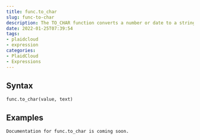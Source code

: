 ```yaml
---
title: func.to_char
slug: func-to-char
description: The TO_CHAR function converts a number or date to a string
date: 2022-01-25T07:39:54
tags:
- plaidcloud
- expression
categories:
- PlaidCloud
- Expressions
---
```



## Syntax



```
func.to_char(value, text)
```


## Examples



```
Documentation for func.to_char is coming soon.
```
